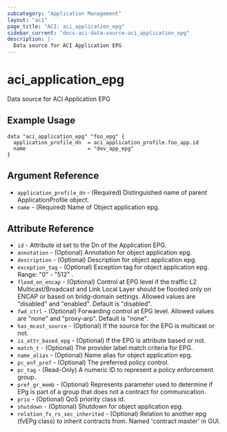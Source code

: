 ```yaml
---
subcategory: "Application Management"
layout: "aci"
page_title: "ACI: aci_application_epg"
sidebar_current: "docs-aci-data-source-aci_application_epg"
description: |-
  Data source for ACI Application EPG
---
```


# aci_application_epg #
Data source for ACI Application EPG

## Example Usage ##

```hcl
data "aci_application_epg" "foo_epg" {
  application_profile_dn  = aci_application_profile.foo_app.id
  name                    = "dev_app_epg"
}
```
## Argument Reference ##
* `application_profile_dn` - (Required) Distinguished name of parent ApplicationProfile object.
* `name` - (Required) Name of Object application epg.



## Attribute Reference

* `id` - Attribute id set to the Dn of the Application EPG.
* `annotation` - (Optional) Annotation for object application epg.
* `description` - (Optional) Description for object application epg.
* `exception_tag` - (Optional) Exception tag for object application epg. Range: "0" - "512" .
* `flood_on_encap` - (Optional) Control at EPG level if the traffic L2 Multicast/Broadcast and Link Local Layer should be flooded only on ENCAP or based on bridg-domain settings. Allowed values are "disabled" and "enabled". Default is "disabled".
* `fwd_ctrl` - (Optional) Forwarding control at EPG level. Allowed values are "none" and "proxy-arp". Default is "none".
* `has_mcast_source` - (Optional) If the source for the EPG is multicast or not. 
* `is_attr_based_epg` - (Optional) If the EPG is attribute based or not.
* `match_t` - (Optional) The provider label match criteria for EPG. 
* `name_alias` - (Optional) Name alias for object application epg.
* `pc_enf_pref` - (Optional) The preferred policy control.
* `pc_tag` - (Read-Only) A numeric ID to represent a policy enforcement group.
* `pref_gr_memb` - (Optional) Represents parameter used to determine if EPg is part of a group that does not a contract for communication.
* `prio` - (Optional) QoS priority class id. 
* `shutdown` - (Optional) Shutdown for object application epg.
* `relation_fv_rs_sec_inherited` - (Optional) Relation to another epg (fvEPg class) to inherit contracts from. Named 'contract master' in GUI.
